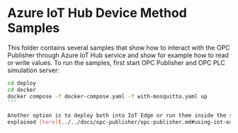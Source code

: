 # Azure IoT Hub Device Method Samples

This folder contains several samples that show how to interact with the OPC Publisher through Azure IoT Hub service and show for example how to 
read or write values. To run the samples, first start OPC Publisher and OPC PLC simulation server:

````bash
cd deploy
cd docker
docker compose -f docker-compose.yaml -f with-mosquitto.yaml up
```

Another option is to deploy both into IoT Edge or run them inside the simulation environment as 
explained [here](../../docs/opc-publisher/opc-publisher.md#using-iot-edge-simulation-environment).
